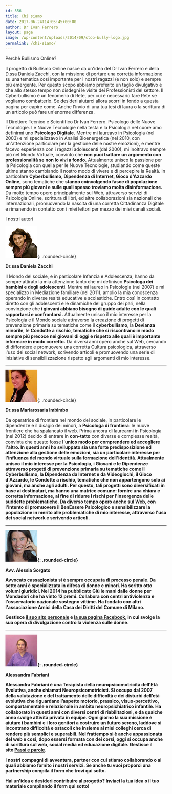 ```yaml
---
id: 556
title: Chi siamo
date: 2017-06-24T14:05:45+00:00
author: Dr Ivan Ferrero
layout: page
image: /wp-content/uploads/2014/09/stop-bully-logo.jpg
permalink: /chi-siamo/
---
```


Perchè Bullismo Online?

Il progetto di Bullismo Online nasce da un'idea del Dr Ivan Ferrero e della D.ssa Daniela Zacchi, con la missione di portare una corretta informazione su una tematica così importante per i nostri ragazzi (e non solo) e sempre più emergente.
Per questo scopo abbiamo preferito un taglio divulgativo e che allo stesso tempo non disdegni le visite dei Professionisti del settore.
Il Cyberbullismo è un fenomeno di Rete, per cui è necessario fare Rete se vogliamo combatterlo.
Se desideri aiutarci allora scorri in fondo a questa pagina per capire come.
Anche l'invio di una tua tesi di laura o la scrittura di un articolo può fare un'enorme differenza.

Il Direttore Tecnico e Scientifico Dr Ivan Ferrero.
Psicologo delle Nuove Tecnologie.
Le Nuove Tecnologie nella testa e la Psicologia nel cuore amo definirmi uno <strong>Psicologo Digitale.</strong>
Mentre mi laureavo in Psicologia (nel 2003) e mi specializzavo in Analisi Bioenergetica (nel 2010, con un'attenzione particolare per la gestione delle nostre emozioni), e mentre facevo esperienza con i ragazzi adolescenti (dal 2000), mi inoltravo sempre più nel Mondo Virtuale, convinto che <strong>non puoi trattare un argomento con professionalità se non lo vivi a fondo.</strong>
Attualmente unisco la passione per la Psicologia con quella per le Nuove Tecnologie, studiando come queste ultime stanno cambiando il nostro modo di vivere e di percepire la Realtà.
In particolare <strong>Cyberbullismo, Dipendenza di Internet, Gioco d'Azzardo Online,</strong> sono tematiche che <strong>stanno coinvolgendo fasce di popolazione sempre più giovani e sulle quali spesso troviamo molta disinformazione.</strong>
Da molto tempo opero principalmente sul Web, attraverso servizi di Psicologia Online, scrittura di libri, ed altre collaborazioni sia nazionali che internazionali, promuovendo la nascita di una corretta Cittadinanza Digitale e rimanendo in contatto con i miei lettori per mezzo dei miei canali sociali.

I nostri autori

![](/assets/images/Daniela-Zacchi.jpg){: .rounded-circle}

**Dr.ssa Daniela Zacchi**

Il Mondo del sociale, e in particolare Infanzia e Adolescenza, hanno da sempre attirato la mia attenzione tanto che mi definisco <strong>Psicologa dei bambini e degli adolescenti</strong>.
Mentre mi laureo in Psicologia (nel 2007) e mi specializzo in Mediazione familiare (nel 2011), amplio la mia conoscenza operando in diverse realtà educative e scolastiche. Entro così in contatto diretto con gli adolescenti e le dinamiche del gruppo dei pari, nella convinzione che<strong> i giovani abbiano bisogno di guide adulte con le quali rapportarsi e confrontarsi.</strong>
Attualmente unisco il mio interesse per la Psicologia e il Mondo sociale attraverso la creazione di progetti di prevenzione primaria su tematiche come il <strong>cyberbullismo</strong>, la <strong>Devianza minorile</strong>, le <strong>Condotte a rischio</strong>, <strong>tematiche che si riscontrano in modo sempre più precoce nei giovani di oggi e rispetto alle quali è importante informare in modo corretto.</strong>
Da diversi anni opero anche sul Web, cercando di diffondere e promuovere una corretta Cultura psicologica, attraverso l'uso dei social network, scrivendo articoli e promuovendo una serie di iniziative di sensibilizzazione rispetto agli argomenti di mio interesse.

---

![](/assets/images/Mariarosaria-Imbimbo.jpg){: .rounded-circle}

**Dr.ssa Mariarosaria Imbimbo**

Da operatrice di frontiera nel mondo del sociale, in particolare le dipendenze e il disagio dei minori, a <strong>Psicologa di frontiera</strong>: le nuove frontiere che ha spalancato il web.
Prima ancora di laurearmi in Psicologia (nel 2012) decido di entrare in <strong>con-tatto</strong> con diverse e complesse realtà, convinta che questo fosse <strong>l'unico modo per comprendere ed accogliere l'altro.
In questi anni ho sviluppato sia una forte predisposizione ed attenzione alla gestione delle emozioni, sia un particolare interesse per l'influenza del mondo virtuale sulla formazione dell'identità.
Attualmente unisco il mio interesse per la Psicologia, i Giovani e le Dipendenze attraverso progetti di prevenzione primaria su tematiche come il <strong>Cyberbullismo</strong>, la <strong>Dipendenza da Internet</strong> e da <strong>Videogiochi</strong>, il <strong>Gioco d'Azzardo</strong>, le <strong>Condotte a rischio</strong>, tematiche che non appartengono solo ai giovani, ma anche agli adulti.
Per questo, tali progetti sono diversificati in base ai destinatari, ma hanno una matrice comune: fornire una chiara e corretta informazione, al fine di ridurre i rischi per l'insorgenza delle suddette problematiche.
Da diverso tempo opero anche sul Web, con l'intento di promuovere il BenEssere Psicologico e sensibilizzare la popolazione in merito alle problematiche di mio interesse, attraverso l'uso dei social network e scrivendo articoli.

---

![](/assets/images/Alessia-Sorgato.jpg){: .rounded-circle}

**Avv. Alessia Sorgato**

Avvocato cassazionista si è sempre occupata di processo penale.
Da sette anni è specializzata in difesa di donne e minori.
Ha scritto otto volumi giuridici.
Nel 2014 ha pubblicato Giù le mani dalle donne per Mondadori che ha vinto 12 premi.
Collabora con centri antiviolenza e l'osservatorio nazionale sostegno vittime.
Ha fondato con altri l'associazione Amici della Casa dei Diritti del Comune di Milano.

Gestisce <a href="http://sorgato.it" target="_blank" rel="nofollow noopener noreferrer">il suo sito personale</a> e <a href="https://www.facebook.com/Donnecheimparanoadifendersi/" target="_blank" rel="nofollow noopener noreferrer">la sua pagina Facebook</a>, in cui svolge la sua opera di divulgazione contro la violenza sulle donne.

---

![](/assets/images/Alessandra-Fabriani.jpg){: .rounded-circle}

**Alessandra Fabriani**

Alessandra Fabriani è una <strong>Terapista della neuropsicomotricità dell’Età Evolutiva</strong>, anche chiamati Neuropsicomotricisti.
Si occupa dal 2007 della <strong>valutazione e del trattamento delle difficoltà e dei disturbi dell’età evolutiva</strong> che riguardano l’aspetto motorio, prassico, visuo-percettivo, comportamentale e relazionale in ambito neuropsichiatrico infantile.
Ha collaborato in questi anni con diversi centri di riabilitazioni, e da qualche anno svolge attività privata in equipe.
Ogni giorno la sua missione è aiutare i bambini e i loro genitori a <strong>costruire un futuro sereno</strong>, laddove si incontrano difficoltà e ostacoli che insieme ai miei colleghi cerca di rendere più semplici e superabili.
Nel frattempo si è anche appassionata del web e così, dopo essersi formata con dei corsi, oggi si occupa anche di scrittura sul web, social media ed educazione digitale.
Gestisce il sito <a href="http://www.passieparole.it/" target="_blank" rel="nofollow noopener">Passi e parole</a>.

I nostri compagni di avventura, partner con cui stiamo collaborando o ai quali abbiamo fornito i nostri servizi. Se anche tu vuoi proporci una partnership compila il form che trovi qui sotto.

Hai un'idea e desideri contribuire al progetto?
Inviaci la tua idea o il tuo materiale compilando il form qui sotto!
